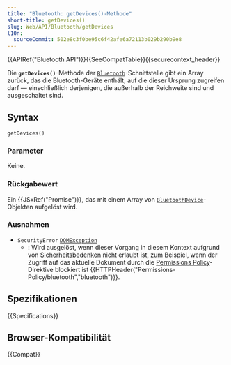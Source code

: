 ```yaml
---
title: "Bluetooth: getDevices()-Methode"
short-title: getDevices()
slug: Web/API/Bluetooth/getDevices
l10n:
  sourceCommit: 502e8c3f0be95c6f42afe6a72113b029b290b9e8
---
```


{{APIRef("Bluetooth API")}}{{SeeCompatTable}}{{securecontext_header}}

Die **`getDevices()`**-Methode der [`Bluetooth`](/de/docs/Web/API/Bluetooth)-Schnittstelle gibt ein Array zurück, das die Bluetooth-Geräte enthält, auf die dieser Ursprung zugreifen darf — einschließlich derjenigen, die außerhalb der Reichweite sind und ausgeschaltet sind.

## Syntax

```js-nolint
getDevices()
```

### Parameter

Keine.

### Rückgabewert

Ein {{JSxRef("Promise")}}, das mit einem Array von [`BluetoothDevice`](/de/docs/Web/API/BluetoothDevice)-Objekten aufgelöst wird.

### Ausnahmen

- `SecurityError` [`DOMException`](/de/docs/Web/API/DOMException)
  - : Wird ausgelöst, wenn dieser Vorgang in diesem Kontext aufgrund von [Sicherheitsbedenken](/de/docs/Web/API/Web_Bluetooth_API#security_considerations) nicht erlaubt ist, zum Beispiel, wenn der Zugriff auf das aktuelle Dokument durch die [Permissions Policy](/de/docs/Web/HTTP/Permissions_Policy)-Direktive blockiert ist {{HTTPHeader("Permissions-Policy/bluetooth","bluetooth")}}.

## Spezifikationen

{{Specifications}}

## Browser-Kompatibilität

{{Compat}}
